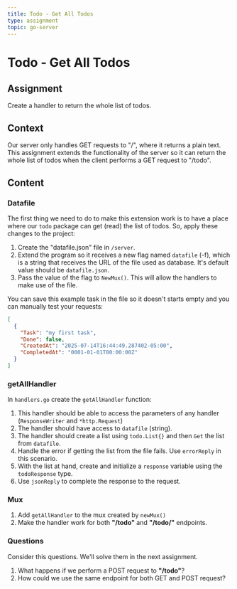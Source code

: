 ```yaml
---
title: Todo - Get All Todos
type: assignment
topic: go-server
---
```


# Todo - Get All Todos

## Assignment

Create a handler to return the whole list of todos.

## Context

Our server only handles GET requests to "/", where it returns a plain text. This assignment extends the functionality of the server so it can return the whole list of todos when the client performs a GET request to "/todo".

## Content

### Datafile

The first thing we need to do to make this extension work is to have a place where our `todo` package can get (read) the list of todos. So, apply these changes to the project:

1. Create the "datafile.json" file in `/server`.
2. Extend the program so it receives a new flag named `datafile` (-f), which is a string that receives the URL of the file used as database. It's default value should be `datafile.json`.
3. Pass the value of the flag to `NewMux()`. This will allow the handlers to make use of the file.

You can save this example task in the file so it doesn't starts empty and you can manually test your requests:

```json
[
  {
    "Task": "my first task",
    "Done": false,
    "CreatedAt": "2025-07-14T16:44:49.287402-05:00",
    "CompletedAt": "0001-01-01T00:00:00Z"
  }
]
```

### getAllHandler

In `handlers.go` create the `getAllHandler` function:

1. This handler should be able to access the parameters of any handler (`ResponseWriter` and `*http.Request`)
2. The handler should have access to `datafile` (string).
3. The handler should create a list using `todo.List{}` and then `Get` the list from `datafile`.
4. Handle the error if getting the list from the file fails. Use `errorReply` in this scenario.
5. With the list at hand, create and initialize a `response` variable using the `todoResponse` type.
6. Use `jsonReply` to complete the response to the request.

### Mux

1. Add `getAllHandler` to the mux created by `newMux()`
2. Make the handler work for both **"/todo"** and **"/todo/"** endpoints.

### Questions

Consider this questions. We'll solve them in the next assignment.

1. What happens if we perform a POST request to **"/todo"**?
2. How could we use the same endpoint for both GET and POST request?
